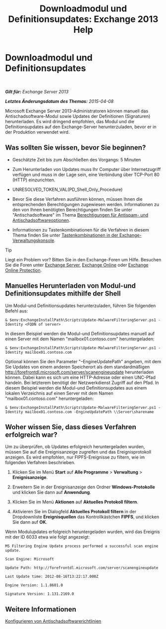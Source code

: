 ﻿---
title: 'Downloadmodul und Definitionsupdates: Exchange 2013 Help'
TOCTitle: Downloadmodul und Definitionsupdates
ms:assetid: 8f2ca383-e463-4df0-aa5d-29afe2f81aaf
ms:mtpsurl: https://technet.microsoft.com/de-de/library/JJ657471(v=EXCHG.150)
ms:contentKeyID: 50476151
ms.date: 04/24/2018
mtps_version: v=EXCHG.150
ms.translationtype: HT
---

# Downloadmodul und Definitionsupdates

 

_**Gilt für:** Exchange Server 2013_

_**Letztes Änderungsdatum des Themas:** 2015-04-08_

Microsoft Exchange Server 2013-Administratoren können manuell das Antischadsoftware-Modul sowie Updates der Definitionen (Signaturen) herunterladen. Es wird dringend empfohlen, das Modul und die Definitionsupdates auf den Exchange-Server herunterzuladen, bevor er in der Produktion verwendet wird.

## Was sollten Sie wissen, bevor Sie beginnen?

  - Geschätzte Zeit bis zum Abschließen des Vorgangs: 5 Minuten

  - Zum Herunterladen von Updates muss Ihr Computer über Internetzugriff verfügen und muss in der Lage sein, eine Verbindung über TCP-Port 80 (HTTP) einzurichten.

  - UNRESOLVED\_TOKEN\_VAL(PD\_Shell\_Only\_Procedure)

  - Bevor Sie diese Verfahren ausführen können, müssen Ihnen die entsprechenden Berechtigungen zugewiesen werden. Informationen zu den von Ihnen benötigten Berechtigungen finden Sie unter "Antischadsoftware" im Thema [Berechtigungen für Antispam- und Antischadsoftwareoptionen](anti-spam-and-anti-malware-permissions-exchange-2013-help.md).

  - Informationen zu Tastenkombinationen für die Verfahren in diesem Thema finden Sie unter [Tastenkombinationen in der Exchange-Verwaltungskonsole](keyboard-shortcuts-in-the-exchange-admin-center-exchange-online-protection-help.md).


> [!TIP]
> Liegt ein Problem vor? Bitten Sie in den Exchange-Foren um Hilfe. Besuchen Sie die Foren unter <A href="https://go.microsoft.com/fwlink/p/?linkid=60612">Exchange Server</A>, <A href="https://go.microsoft.com/fwlink/p/?linkid=267542">Exchange Online</A> oder <A href="https://go.microsoft.com/fwlink/p/?linkid=285351">Exchange Online Protection</A>.



## Manuelles Herunterladen von Modul-und Definitionsupdates mithilfe der Shell

Um Modul-und Definitionsupdates herunterzuladen, führen Sie folgenden Befehl aus:

    & $env:ExchangeInstallPath\Scripts\Update-MalwareFilteringServer.ps1 -Identity <FQDN of server>

In diesem Beispiel werden die Modul-und Definitionsupdates manuell auf einen Server mit dem Namen "mailbox01.contoso.com" heruntergeladen:

    & $env:ExchangeInstallPath\Scripts\Update-MalwareFilteringServer.ps1 -Identity mailbox01.contoso.com

Optional können Sie den Parameter "–EngineUpdatePath" angeben, mit dem Sie Updates von einem anderen Speicherort als dem standardmäßigen http://forefrontdl.microsoft.com/server/scanengineupdate herunterladen können. Dabei kann es sich um eine HTTP-Adresse oder einen UNC-Pfad handeln. Bei letzterem benötigt der Netzwerkdienst Zugriff auf den Pfad. In diesem Beispiel werden die Modul-und Definitionsupdates aus einem lokalen Verzeichnis auf einen Server mit dem Namen "mailbox01.contoso.com" heruntergeladen:

    & $env:ExchangeInstallPath\Scripts\Update-MalwareFilteringServer.ps1 -Identity mailbox01.contoso.com -EngineUpdatePath \\Server\sharename

## Woher wissen Sie, dass dieses Verfahren erfolgreich war?

Um zu überprüfen, ob Updates erfolgreich heruntergeladen wurden, müssen Sie auf die Ereignisanzeige zugreifen und das Ereignisprotokoll anzeigen. Es wird empfohlen, nur FIPFS-Ereignisse zu filtern, wie im folgenden Verfahren beschrieben.

1.  Klicken Sie im Menü **Start** auf **Alle Programme** \> **Verwaltung** \> **Ereignisanzeige**.

2.  Erweitern Sie in der Ereignisanzeige den Ordner **Windows-Protokolle** und klicken Sie dann auf **Anwendung**.

3.  Klicken Sie im Menü **Aktionen** auf **Aktuelles Protokoll filtern**.

4.  Aktivieren Sie im Dialogfeld **Aktuelles Protokoll filtern** in der Dropdownliste **Ereignisquellen** das Kontrollkästchen **FIPFS**, und klicken Sie dann auf **OK**.

Wenn Modulupdates erfolgreich heruntergeladen wurden, wird das Ereignis mit der ID 6033 etwa wie folgt angezeigt:

`MS Filtering Engine Update process performed a successful scan engine update.`

`Scan Engine: Microsoft`

`Update Path: http://forefrontdl.microsoft.com/server/scanengineupdate`

`Last Update time: ‎2012‎-‎08‎-‎16T13:22:17.000Z`

`Engine Version: 1.1.8601.0`

`Signature Version: 1.131.2169.0`

## Weitere Informationen

[Konfigurieren von Antischadsoftwarerichtlinien](configure-anti-malware-policies-exchange-2013-help.md)

